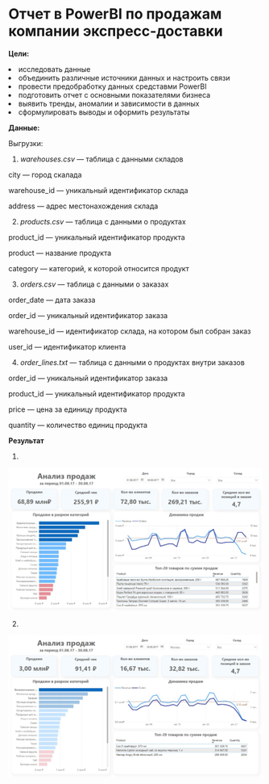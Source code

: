 **Отчет в PowerBI по продажам компании экспресс-доставки**
=====================

**Цели:**
<li>
исследовать данные
<li>
объединить различные источники данных и настроить связи
<li>
провести предобработку данных средставми PowerBI
<li>
подготовить отчет с основными показателями бизнеса
<li>
выявить тренды, аномалии и зависимости в данных
<li>
сформулировать выводы и оформить результаты

**Данные:**

Выгрузки:
1. *warehouses.csv* — таблица с данными складов
   
city — город скалада

warehouse_id —  уникальный идентификатор склада

address —  адрес местонахождения склада

2. *products.csv* —  таблица с данными о продуктах
   
product_id —  уникальный идентификатор продукта

product —  название продукта

category —  категорий, к которой относится продукт

3. *orders.csv* —  таблица с данными о заказах
   
order_date —  дата заказа

order_id —  уникальный идентификатор заказа

warehouse_id —  идентификатор склада, на котором был собран заказ

user_id — идентификатор клиента

4. *order_lines.txt* —  таблица с данными о продуктах внутри заказов
   
order_id —  уникальный идентификатор заказа

product_id —  уникальный идентификатор продукта

price —  цена за единицу продукта

quantity — количество единиц продукта

**Результат**

1. 
![Результат](https://github.com/Seeingin/Data_Analyst_Portfolio/blob/main/PowerBI_dashboard_e-grocery_store/Pics/dasbord_e_groccery1.jpg)

2. 
![Результат](https://github.com/Seeingin/Data_Analyst_Portfolio/blob/main/PowerBI_dashboard_e-grocery_store/Pics/dasbord_e_groccery2.jpg)
